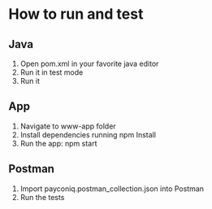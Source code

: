# How to run and test

## Java
1. Open pom.xml in your favorite java editor
2. Run it in test mode
3. Run it

## App
1. Navigate to www-app folder
2. Install dependencies running npm Install
3. Run the app: npm start

## Postman
1. Import payconiq.postman_collection.json into Postman
2. Run the tests